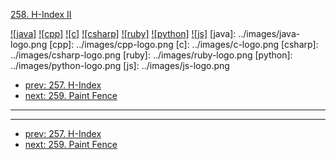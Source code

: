 [258. H-Index II](https://leetcode.com/problems/h-index-ii/)

[![java]](../java/258-h-index-ii.md)
[![cpp]](../cpp/258-h-index-ii.md)
[![c]](../c/258-h-index-ii.md)
[![csharp]](../csharp/258-h-index-ii.md)
[![ruby]](../ruby/258-h-index-ii.md)
[![python]](../python/258-h-index-ii.md)
[![js]](../js/258-h-index-ii.md)
[java]: ../images/java-logo.png
[cpp]: ../images/cpp-logo.png
[c]: ../images/c-logo.png
[csharp]: ../images/csharp-logo.png
[ruby]: ../images/ruby-logo.png
[python]: ../images/python-logo.png
[js]: ../images/js-logo.png

- [prev: 257. H-Index](257-h-index.md)
- [next: 259. Paint Fence](259-paint-fence.md)

---


---

- [prev: 257. H-Index](257-h-index.md)
- [next: 259. Paint Fence](259-paint-fence.md)
